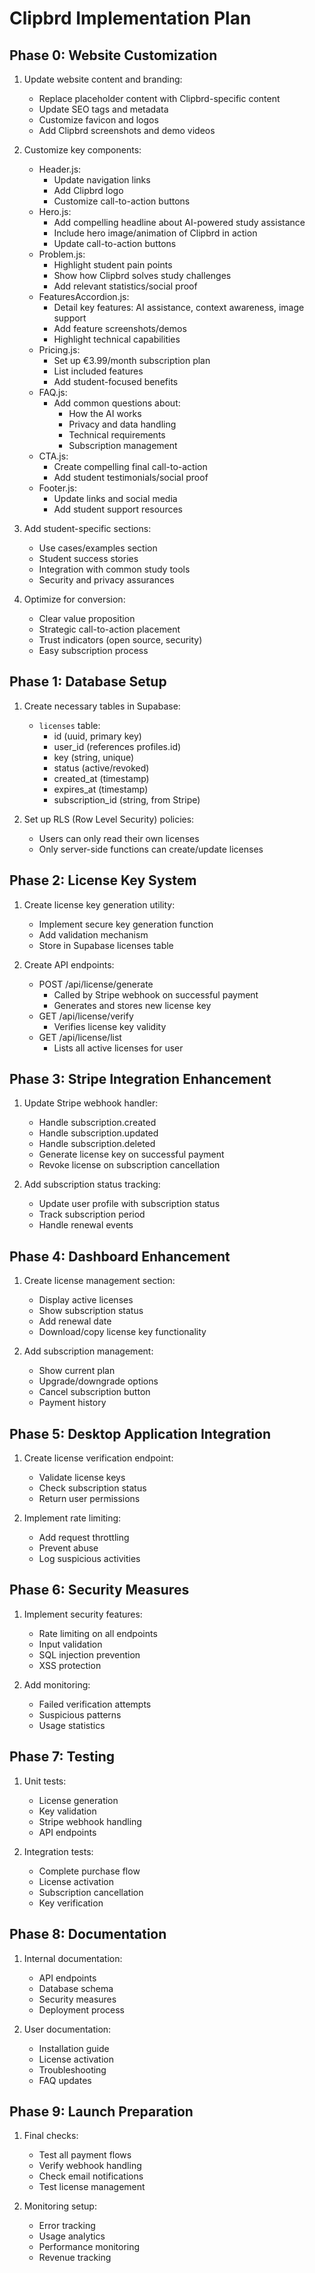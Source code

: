# Clipbrd Implementation Plan

## Phase 0: Website Customization
1. Update website content and branding:
   - Replace placeholder content with Clipbrd-specific content
   - Update SEO tags and metadata
   - Customize favicon and logos
   - Add Clipbrd screenshots and demo videos

2. Customize key components:
   - Header.js:
     - Update navigation links
     - Add Clipbrd logo
     - Customize call-to-action buttons
   - Hero.js:
     - Add compelling headline about AI-powered study assistance
     - Include hero image/animation of Clipbrd in action
     - Update call-to-action buttons
   - Problem.js:
     - Highlight student pain points
     - Show how Clipbrd solves study challenges
     - Add relevant statistics/social proof
   - FeaturesAccordion.js:
     - Detail key features: AI assistance, context awareness, image support
     - Add feature screenshots/demos
     - Highlight technical capabilities
   - Pricing.js:
     - Set up €3.99/month subscription plan
     - List included features
     - Add student-focused benefits
   - FAQ.js:
     - Add common questions about:
       - How the AI works
       - Privacy and data handling
       - Technical requirements
       - Subscription management
   - CTA.js:
     - Create compelling final call-to-action
     - Add student testimonials/social proof
   - Footer.js:
     - Update links and social media
     - Add student support resources

3. Add student-specific sections:
   - Use cases/examples section
   - Student success stories
   - Integration with common study tools
   - Security and privacy assurances

4. Optimize for conversion:
   - Clear value proposition
   - Strategic call-to-action placement
   - Trust indicators (open source, security)
   - Easy subscription process

## Phase 1: Database Setup
1. Create necessary tables in Supabase:
   - `licenses` table:
     - id (uuid, primary key)
     - user_id (references profiles.id)
     - key (string, unique)
     - status (active/revoked)
     - created_at (timestamp)
     - expires_at (timestamp)
     - subscription_id (string, from Stripe)

2. Set up RLS (Row Level Security) policies:
   - Users can only read their own licenses
   - Only server-side functions can create/update licenses

## Phase 2: License Key System
1. Create license key generation utility:
   - Implement secure key generation function
   - Add validation mechanism
   - Store in Supabase licenses table

2. Create API endpoints:
   - POST /api/license/generate
     - Called by Stripe webhook on successful payment
     - Generates and stores new license key
   - GET /api/license/verify
     - Verifies license key validity
   - GET /api/license/list
     - Lists all active licenses for user

## Phase 3: Stripe Integration Enhancement
1. Update Stripe webhook handler:
   - Handle subscription.created
   - Handle subscription.updated
   - Handle subscription.deleted
   - Generate license key on successful payment
   - Revoke license on subscription cancellation

2. Add subscription status tracking:
   - Update user profile with subscription status
   - Track subscription period
   - Handle renewal events

## Phase 4: Dashboard Enhancement
1. Create license management section:
   - Display active licenses
   - Show subscription status
   - Add renewal date
   - Download/copy license key functionality

2. Add subscription management:
   - Show current plan
   - Upgrade/downgrade options
   - Cancel subscription button
   - Payment history

## Phase 5: Desktop Application Integration
1. Create license verification endpoint:
   - Validate license keys
   - Check subscription status
   - Return user permissions

2. Implement rate limiting:
   - Add request throttling
   - Prevent abuse
   - Log suspicious activities

## Phase 6: Security Measures
1. Implement security features:
   - Rate limiting on all endpoints
   - Input validation
   - SQL injection prevention
   - XSS protection

2. Add monitoring:
   - Failed verification attempts
   - Suspicious patterns
   - Usage statistics

## Phase 7: Testing
1. Unit tests:
   - License generation
   - Key validation
   - Stripe webhook handling
   - API endpoints

2. Integration tests:
   - Complete purchase flow
   - License activation
   - Subscription cancellation
   - Key verification

## Phase 8: Documentation
1. Internal documentation:
   - API endpoints
   - Database schema
   - Security measures
   - Deployment process

2. User documentation:
   - Installation guide
   - License activation
   - Troubleshooting
   - FAQ updates

## Phase 9: Launch Preparation
1. Final checks:
   - Test all payment flows
   - Verify webhook handling
   - Check email notifications
   - Test license management

2. Monitoring setup:
   - Error tracking
   - Usage analytics
   - Performance monitoring
   - Revenue tracking 